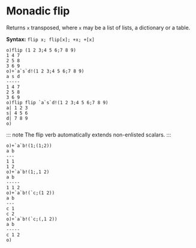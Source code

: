 # Monadic flip

Returns `x` transposed, where `x` may be a list of lists, a dictionary or a table.

**Syntax:** ```flip x; flip[x]; +x; +[x]```

```o
o)flip (1 2 3;4 5 6;7 8 9)
1 4 7
2 5 8
3 6 9
o)+`a`s`d!(1 2 3;4 5 6;7 8 9)
a s d
-----
1 4 7
2 5 8
3 6 9
o)flip flip `a`s`d!(1 2 3;4 5 6;7 8 9)
a| 1 2 3
s| 4 5 6
d| 7 8 9
o)
```

::: note
The flip verb automatically extends non-enlisted scalars.
:::

```o
o)+`a`b!(1;(1;2))
a b
---
1 1
1 2
o)+`a`b!(1;,1 2)
a b
-----
1 1 2
o)+`a`b!(`c;(1 2))
a b
---
c 1
c 2
o)+`a`b!(`c;(,1 2))
a b
-----
c 1 2
o)
```

